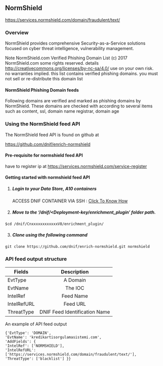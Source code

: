 ## NormShield   
  https://services.normshield.com/domain/fraudulent/text/

### Overview
 NormShield provides comprehensive Security-as-a-Service solutions focused on cyber threat intelligence, vulnerability management.
 
 Note 
  NormShield.com Verified Phishing Domain List  (c) 2017 NormShield.com  some rights reserved. details http://creativecommons.org/licenses/by-nc-sa/4.0/
  use on your own risk. no warranties implied. this list contains verified phishing domains.
  you must not sell or re-distribute this domain list
#### NormShield Phishing Domain feeds
Following domains are verified and marked as phishing domains by NormShield.
These domains are checked with according to several items such as content, ssl, domain name registrar, domain age

### Using the NormShield feed API
 The NormShield feed API is found on github at
 
 https://github.com/dnif/enrich-normshield

#### Pre-requisite for normshield feed API
  have to register ip at https://services.normshield.com/service-register

#### Getting started with normshield feed API

1. #####    Login to your Data Store, A10 containers  
   ACCESS DNIF CONTAINER VIA SSH : [Click To Know How](https://dnif.it/docs/guides/tutorials/access-dnif-container-via-ssh.html)
2. #####    Move to the ‘/dnif/<Deployment-key/enrichment_plugin’ folder path.
```
$cd /dnif/CnxxxxxxxxxxxxV8/enrichment_plugin/
```
3. #####   Clone using the following command  
```  
git clone https://github.com/dnif/enrich-normshield.git normshield
```
### API feed output structure
  | Fields        | Description  |
| ------------- |:-------------:|
| EvtType      | A Domain |
| EvtName      | The IOC      |
| IntelRef | Feed Name      |
| IntelRefURL | Feed URL      |
| ThreatType | DNIF Feed Identification Name |      

An example of API feed output
```
{'EvtType': 'DOMAIN',
'EvtName': 'kredikartisorgulamasistemi.com',
'AddFields': {
'IntelRef': ['NORMSHIELD'],
'IntelRefURL': ['https://services.normshield.com/domain/fraudulent/text/'],
'ThreatType': ['blacklist'] }}
```
